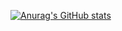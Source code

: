 [![Anurag's GitHub stats](https://github-readme-stats.vercel.app/api?username=panosfunk)](https://github.com/anuraghazra/github-readme-stats)

